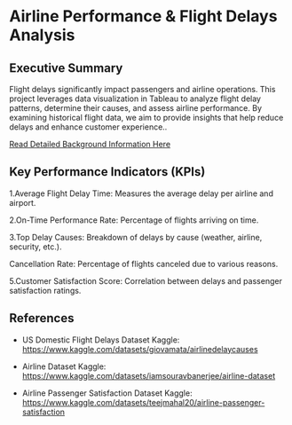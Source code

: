 # Airline Performance & Flight Delays Analysis

## Executive Summary
Flight delays significantly impact passengers and airline operations. This project leverages data visualization in Tableau to analyze flight delay patterns, determine their causes, and assess airline performance. By examining historical flight data, we aim to provide insights that help reduce delays and enhance customer experience..

[Read Detailed Background Information Here](https://github.com/Yamunas123/BSAD_482_Project/blob/main/Background.md)

## Key Performance Indicators (KPIs)
1.Average Flight Delay Time: Measures the average delay per airline and airport.

2.On-Time Performance Rate: Percentage of flights arriving on time.

3.Top Delay Causes: Breakdown of delays by cause (weather, airline, security, etc.).

Cancellation Rate: Percentage of flights canceled due to various reasons.

5.Customer Satisfaction Score: Correlation between delays and passenger satisfaction ratings.

## References
- US Domestic Flight Delays Dataset
Kaggle: https://www.kaggle.com/datasets/giovamata/airlinedelaycauses

- Airline Dataset 
  Kaggle: https://www.kaggle.com/datasets/iamsouravbanerjee/airline-dataset
  
- Airline Passenger Satisfaction Dataset
Kaggle: https://www.kaggle.com/datasets/teejmahal20/airline-passenger-satisfaction

